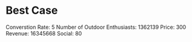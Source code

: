 # Best Case

Converstion Rate: 5
Number of Outdoor Enthusiasts: 1362139
Price: 300
Revenue: 16345668
Social: 80